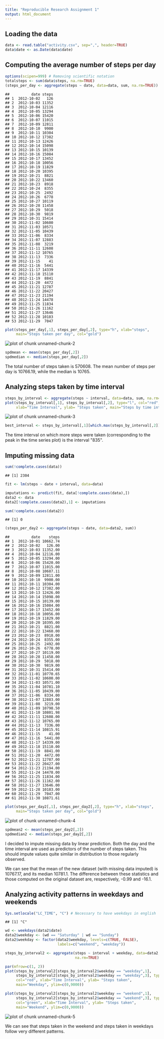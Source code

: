 ```yaml
---
title: "Reproducible Research Assignment 1"
output: html_document
---
```


## Loading the data


```r
data <- read.table("activity.csv", sep=",", header=TRUE)
data$date <- as.Date(data$date)
```

## Computing the average number of steps per day

```r
options(scipen=999) # Removing scientific notation
totalsteps <- sum(data$steps, na.rm=TRUE)
(steps_per_day <- aggregate(steps ~ date, data=data, sum, na.rm=TRUE))
```

```
##          date steps
## 1  2012-10-02   126
## 2  2012-10-03 11352
## 3  2012-10-04 12116
## 4  2012-10-05 13294
## 5  2012-10-06 15420
## 6  2012-10-07 11015
## 7  2012-10-09 12811
## 8  2012-10-10  9900
## 9  2012-10-11 10304
## 10 2012-10-12 17382
## 11 2012-10-13 12426
## 12 2012-10-14 15098
## 13 2012-10-15 10139
## 14 2012-10-16 15084
## 15 2012-10-17 13452
## 16 2012-10-18 10056
## 17 2012-10-19 11829
## 18 2012-10-20 10395
## 19 2012-10-21  8821
## 20 2012-10-22 13460
## 21 2012-10-23  8918
## 22 2012-10-24  8355
## 23 2012-10-25  2492
## 24 2012-10-26  6778
## 25 2012-10-27 10119
## 26 2012-10-28 11458
## 27 2012-10-29  5018
## 28 2012-10-30  9819
## 29 2012-10-31 15414
## 30 2012-11-02 10600
## 31 2012-11-03 10571
## 32 2012-11-05 10439
## 33 2012-11-06  8334
## 34 2012-11-07 12883
## 35 2012-11-08  3219
## 36 2012-11-11 12608
## 37 2012-11-12 10765
## 38 2012-11-13  7336
## 39 2012-11-15    41
## 40 2012-11-16  5441
## 41 2012-11-17 14339
## 42 2012-11-18 15110
## 43 2012-11-19  8841
## 44 2012-11-20  4472
## 45 2012-11-21 12787
## 46 2012-11-22 20427
## 47 2012-11-23 21194
## 48 2012-11-24 14478
## 49 2012-11-25 11834
## 50 2012-11-26 11162
## 51 2012-11-27 13646
## 52 2012-11-28 10183
## 53 2012-11-29  7047
```

```r
plot(steps_per_day[,1], steps_per_day[,2], type="h", xlab="steps", 
     main="Steps taken per day", col="gold")
```

![plot of chunk unnamed-chunk-2](figure/unnamed-chunk-2-1.png) 

```r
spdmean <- mean(steps_per_day[,2])
spdmedian <- median(steps_per_day[,2])
```
The total number of steps taken is 570608. 
The mean number of steps per day is 10766.19, while the median is 
10765. 

## Analyzing steps taken by time interval

```r
steps_by_interval <- aggregate(steps ~ interval, data=data, sum, na.rm=TRUE)
plot(steps_by_interval[,1], steps_by_interval[,2], type="l", col="red", 
     xlab="Time Interval", ylab= "Steps taken", main="Steps by time interval")
```

![plot of chunk unnamed-chunk-3](figure/unnamed-chunk-3-1.png) 

```r
best_interval <- steps_by_interval[,1][which.max(steps_by_interval[,2])]
```

The time interval on which more steps were taken (corresponding to the peak in
the time series plot) is the interval "835".

## Imputing missing data

```r
sum(!complete.cases(data))
```

```
## [1] 2304
```

```r
fit <- lm(steps ~ date + interval, data=data)

imputations <- predict(fit, data[!complete.cases(data),])
data2 <- data
data2[!complete.cases(data2),1] <- imputations

sum(!complete.cases(data2))
```

```
## [1] 0
```

```r
(steps_per_day2 <- aggregate(steps ~ date, data=data2, sum))
```

```
##          date    steps
## 1  2012-10-01 10662.74
## 2  2012-10-02   126.00
## 3  2012-10-03 11352.00
## 4  2012-10-04 12116.00
## 5  2012-10-05 13294.00
## 6  2012-10-06 15420.00
## 7  2012-10-07 11015.00
## 8  2012-10-08 10687.11
## 9  2012-10-09 12811.00
## 10 2012-10-10  9900.00
## 11 2012-10-11 10304.00
## 12 2012-10-12 17382.00
## 13 2012-10-13 12426.00
## 14 2012-10-14 15098.00
## 15 2012-10-15 10139.00
## 16 2012-10-16 15084.00
## 17 2012-10-17 13452.00
## 18 2012-10-18 10056.00
## 19 2012-10-19 11829.00
## 20 2012-10-20 10395.00
## 21 2012-10-21  8821.00
## 22 2012-10-22 13460.00
## 23 2012-10-23  8918.00
## 24 2012-10-24  8355.00
## 25 2012-10-25  2492.00
## 26 2012-10-26  6778.00
## 27 2012-10-27 10119.00
## 28 2012-10-28 11458.00
## 29 2012-10-29  5018.00
## 30 2012-10-30  9819.00
## 31 2012-10-31 15414.00
## 32 2012-11-01 10770.65
## 33 2012-11-02 10600.00
## 34 2012-11-03 10571.00
## 35 2012-11-04 10781.10
## 36 2012-11-05 10439.00
## 37 2012-11-06  8334.00
## 38 2012-11-07 12883.00
## 39 2012-11-08  3219.00
## 40 2012-11-09 10798.50
## 41 2012-11-10 10801.98
## 42 2012-11-11 12608.00
## 43 2012-11-12 10765.00
## 44 2012-11-13  7336.00
## 45 2012-11-14 10815.91
## 46 2012-11-15    41.00
## 47 2012-11-16  5441.00
## 48 2012-11-17 14339.00
## 49 2012-11-18 15110.00
## 50 2012-11-19  8841.00
## 51 2012-11-20  4472.00
## 52 2012-11-21 12787.00
## 53 2012-11-22 20427.00
## 54 2012-11-23 21194.00
## 55 2012-11-24 14478.00
## 56 2012-11-25 11834.00
## 57 2012-11-26 11162.00
## 58 2012-11-27 13646.00
## 59 2012-11-28 10183.00
## 60 2012-11-29  7047.00
## 61 2012-11-30 10871.61
```

```r
plot(steps_per_day2[,1], steps_per_day2[,2], type="h", xlab="steps", 
     main="Steps taken per day", col="gold")
```

![plot of chunk unnamed-chunk-4](figure/unnamed-chunk-4-1.png) 

```r
spdmean2 <- mean(steps_per_day2[,2])
spdmedian2 <- median(steps_per_day2[,2])
```
I decided to impute missing data by linear prediction. Both the day and the
time interval are used as predictors of the number of steps taken. This should
impute values quite similar in distribution to those regularly observed. 

We can see that the mean of the new dataset (with missing data imputed) is 
10767.17, and its median 10781.1. The difference between these statistics
and those computed on the original dataset are, respectively, -0.99
and -16.1. 

## Analyzing activity patterns in weekdays and weekends

```r
Sys.setlocale("LC_TIME", "C") # Necessary to have weekdays in english
```

```
## [1] "C"
```

```r
wd <- weekdays(data2$date)
data2$weekday <- (wd == "Saturday" | wd == "Sunday")
data2$weekday <- factor(data2$weekday, levels=c(TRUE, FALSE), 
                        labels=c("weekend", "weekday"))

steps_by_interval2 <- aggregate(steps ~ interval + weekday, data=data2, sum, 
                                na.rm=TRUE)

par(mfrow=c(1, 2))
plot(steps_by_interval2[steps_by_interval2$weekday == "weekday",1], 
     steps_by_interval2[steps_by_interval2$weekday == "weekday",3], type="l", 
     col="red", xlab="Time Interval", ylab= "Steps taken", 
     main="Weekday", ylim=c(0,9000))

plot(steps_by_interval2[steps_by_interval2$weekday == "weekend",1], 
     steps_by_interval2[steps_by_interval2$weekday == "weekend",3], type="l", 
     col="green", xlab="Time Interval", ylab= "Steps taken", 
     main="Weekend", ylim=c(0,9000))
```

![plot of chunk unnamed-chunk-5](figure/unnamed-chunk-5-1.png) 

We can see that steps taken in the weekend and steps taken in weekdays follow
very different patterns. 
